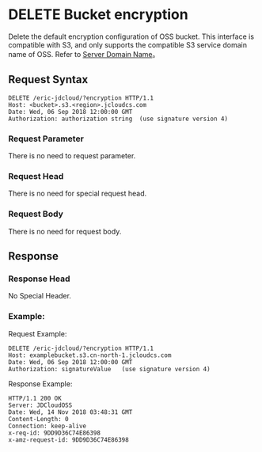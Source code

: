 # DELETE Bucket encryption
 Delete the default encryption configuration of OSS bucket. This interface is compatible with S3, and only supports the compatible S3 service domain name of OSS.
Refer to [Server Domain Name](https://docs.jdcloud.com/en/object-storage-service/regions-and-endpoints)。
 
## Request Syntax
 
```
DELETE /eric-jdcloud/?encryption HTTP/1.1
Host: <bucket>.s3.<region>.jcloudcs.com
Date: Wed, 06 Sep 2018 12:00:00 GMT
Authorization: authorization string  (use signature version 4)

```
###  Request Parameter

There is no need to request parameter.

###  Request Head

There is no need for special request head.

###  Request Body

There is no need for request body.

## Response

### Response Head

 No Special Header.
 
### Example:

  Request Example:
  
```
DELETE /eric-jdcloud/?encryption HTTP/1.1
Host: examplebucket.s3.cn-north-1.jcloudcs.com
Date: Wed, 06 Sep 2018 12:00:00 GMT
Authorization: signatureValue   (use signature version 4)

```

Response Example:
  
```
HTTP/1.1 200 OK
Server: JDCloudOSS
Date: Wed, 14 Nov 2018 03:48:31 GMT
Content-Length: 0
Connection: keep-alive
x-req-id: 9DD9D36C74E86398
x-amz-request-id: 9DD9D36C74E86398


```

  
  
  
  


